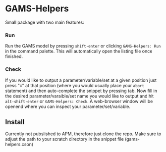 # GAMS-Helpers
Small package with two main features:
### Run
Run the GAMS model by pressing ```shift-enter``` or clicking ```GAMS-Helpers: Run``` in the command palette.
This will automatically open the listing file once finished.

### Check
If you would like to output a parameter/variable/set at a given position just press "c" at that position (where you would usually place your ```abort``` statement) and then auto-complete the snippet by pressing tab.
Now fill in the desired parameter/varaible/set name you would like to output and hit ```alt-shift-enter``` or ```GAMS-Helpers: Check```. A web-browser window will be openend where you can inspect your parameter/set/variable.


## Install
Currently not pubslished to APM, therefore just clone the repo.
Make sure to adjust the path to your scratch directory in the snippet file (gams-helpers.cson)
